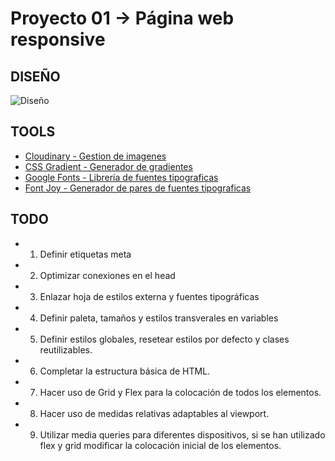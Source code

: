 # Proyecto 01 -> Página web responsive

## DISEÑO

![Diseño](https://res.cloudinary.com/dfnh5hecu/image/upload/v1676296342/The%20Bad%20Batch/screencapture-127-0-0-1-5500-2-proyectoHTMLCSS-index-html-2023-02-10-16_14_31_fcps8u.png)

## TOOLS

- [Cloudinary - Gestion de imagenes](https://cloudinary.com/)
- [CSS Gradient - Generador de gradientes](https://cssgradient.io/)
- [Google Fonts - Libreria de fuentes tipograficas](https://fonts.google.com/knowledge)
- [Font Joy - Generador de pares de fuentes tipograficas](https://fontjoy.com/)

## TODO

- 1. Definir etiquetas meta
- 2. Optimizar conexiones en el head
- 3. Enlazar hoja de estilos externa y fuentes tipográficas
- 4. Definir paleta, tamaños y estilos transverales en variables
- 5. Definir estilos globales, resetear estilos por defecto y clases reutilizables.
- 6. Completar la estructura básica de HTML.
- 7. Hacer uso de Grid y Flex para la colocación de todos los elementos.
- 8. Hacer uso de medidas relativas adaptables al viewport.
- 9. Utilizar media queries para diferentes dispositivos, si se han utilizado flex y grid modificar la colocación inicial de los elementos.
